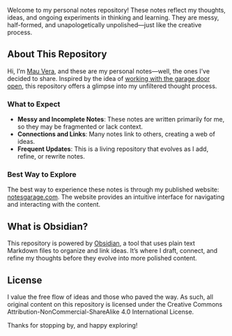 Welcome to my personal notes repository! These notes reflect my thoughts, ideas, and ongoing experiments in thinking and learning. They are messy, half-formed, and unapologetically unpolished—just like the creative process.

## About This Repository
Hi, I’m [Mau Vera](https://mauvera.me), and these are my personal notes—well, the ones I’ve decided to share. Inspired by the idea of [working with the garage door open](https://austinkleon.com/2022/12/10/working-with-the-garage-door-open/), this repository offers a glimpse into my unfiltered thought process.

### What to Expect
- **Messy and Incomplete Notes**: These notes are written primarily for me, so they may be fragmented or lack context.
- **Connections and Links**: Many notes link to others, creating a web of ideas.
- **Frequent Updates**: This is a living repository that evolves as I add, refine, or rewrite notes.

### Best Way to Explore
The best way to experience these notes is through my published website: [notesgarage.com](https://notesgarage.com). The website provides an intuitive interface for navigating and interacting with the content.

## What is Obsidian?
This repository is powered by [Obsidian](https://obsidian.md/), a tool that uses plain text Markdown files to organize and link ideas. It’s where I draft, connect, and refine my thoughts before they evolve into more polished content.

## License
I value the free flow of ideas and those who paved the way. As such, all original content on this repository is licensed under the Creative Commons Attribution-NonCommercial-ShareAlike 4.0 International License.

Thanks for stopping by, and happy exploring!
